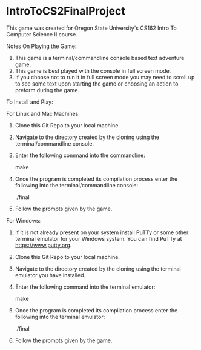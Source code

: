 # IntroToCS2FinalProject
This game was created for Oregon State University's CS162 Intro To
Computer Science II course.

Notes On Playing the Game:
1) This game is a terminal/commandline console based text
   adventure game.
2) This game is best played with the console in full screen mode.
3) If you choose not to run it in full screen mode you may need
   to scroll up to see some text upon starting the game or choosing
   an action to preform during the game.

To Install and Play:

For Linux and Mac Machines:
1) Clone this Git Repo to your local machine.
2) Navigate to the directory created by the cloning using the
   terminal/commandline console.
3) Enter the following command into the commandline:

    make

4) Once the program is completed its compilation process enter
   the following into the terminal/commandline console:

    ./final

5) Follow the prompts given by the game.


For Windows:
1) If it is not already present on your system install PuTTy
   or some other terminal emulator for your Windows system.
   You can find PuTTy at https://www.putty.org.
2) Clone this Git Repo to your local machine.
3) Navigate to the directory created by the cloning using the
   terminal emulator you have installed.
4) Enter the following command into the terminal emulator:

   make

5) Once the program is completed its compilation process enter
  the following into the terminal emulator:

   ./final

6) Follow the prompts given by the game.
